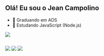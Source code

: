 ## Olá! Eu sou o Jean Campolino
- 🔭 Graduando em ADS
- 🌱 Estudando JavaScript (Node.js)
<picture>
  <source
    srcset="https://github-readme-stats.vercel.app/api?username=JeanCampolino&show_icons=true&theme=dark"
    media="(prefers-color-scheme: dark)"
  />
  <source
    srcset="https://github-readme-stats.vercel.app/api?username=JeanCampolino&show_icons=true"
    media="(prefers-color-scheme: light), (prefers-color-scheme: no-preference)"
  />
  <img src="https://github-readme-stats.vercel.app/api?username=JeanCampolino&show_icons=true" />
</picture>

##

<div> 
  <a href="https://www.linkedin.com/in/jeancampolino" target="_blank"><img src="https://img.shields.io/badge/-LinkedIn-%230077B5?style=for-the-badge&logo=linkedin&logoColor=white" target="_blank"></a> 
    <a href="https://www.instagram.com/jeancampolino/" target="_blank"><img src="https://img.shields.io/badge/-Instagram-%23E4405F?style=for-the-badge&logo=instagram&logoColor=white" target="_blank"></a>
  <a href = "mailto:jeancampolino@gmail.com"><img src="https://img.shields.io/badge/-Gmail-%23333?style=for-the-badge&logo=gmail&logoColor=white" target="_blank"></a>
</div>

